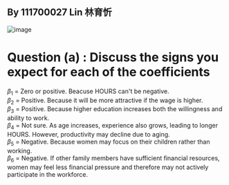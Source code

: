 ## By 111700027 Lin 林育忻
![image](https://github.com/user-attachments/assets/6262faf8-9018-42cf-af44-5bec6c38ffc5)
# Question (a) : Discuss the signs you expect for each of the coefficients

$\beta_1$ = Zero or positive. Beacuse HOURS can't be negative.<br>
$\beta_2$ = Positive. Because it will be more attractive if the wage is higher.<br>
$\beta_3$ = Positive. Because higher education increases both the willingness and ability to work.<br>
$\beta_4$ = Not sure. As age increases, experience also grows, leading to longer HOURS. However, productivity may decline due to aging.<br>
$\beta_5$ = Negative. Because women may focus on their children rather than working.<br>
$\beta_6$ = Negative. If other family members have sufficient financial resources, women may feel less financial pressure and therefore may not actively participate in the workforce.
